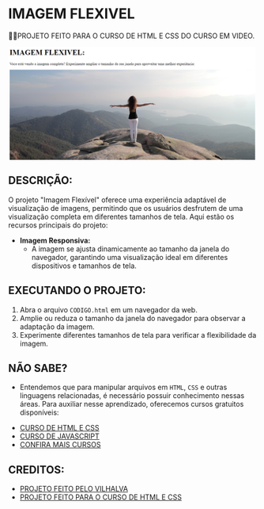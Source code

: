 # IMAGEM FLEXIVEL
👨‍🏫PROJETO FEITO PARA O CURSO DE HTML E CSS DO CURSO EM VIDEO.

<img src="FOTO.png" align="center" width="500"> <br>

## DESCRIÇÃO:
O projeto "Imagem Flexível" oferece uma experiência adaptável de visualização de imagens, permitindo que os usuários desfrutem de uma visualização completa em diferentes tamanhos de tela. Aqui estão os recursos principais do projeto:

- **Imagem Responsiva:**
  - A imagem se ajusta dinamicamente ao tamanho da janela do navegador, garantindo uma visualização ideal em diferentes dispositivos e tamanhos de tela.

## EXECUTANDO O PROJETO:
1. Abra o arquivo `CODIGO.html` em um navegador da web.
2. Amplie ou reduza o tamanho da janela do navegador para observar a adaptação da imagem.
3. Experimente diferentes tamanhos de tela para verificar a flexibilidade da imagem.

## NÃO SABE?
- Entendemos que para manipular arquivos em `HTML`, `CSS` e outras linguagens relacionadas, é necessário possuir conhecimento nessas áreas. Para auxiliar nesse aprendizado, oferecemos cursos gratuitos disponíveis:
* [CURSO DE HTML E CSS](https://github.com/VILHALVA/CURSO-DE-HTML-E-CSS)
* [CURSO DE JAVASCRIPT](https://github.com/VILHALVA/CURSO-DE-JAVASCRIPT)
* [CONFIRA MAIS CURSOS](https://github.com/VILHALVA?tab=repositories&q=+topic:CURSO)

## CREDITOS:
- [PROJETO FEITO PELO VILHALVA](https://github.com/VILHALVA)
- [PROJETO FEITO PARA O CURSO DE HTML E CSS](https://github.com/VILHALVA/CURSO-DE-HTML-E-CSS)

